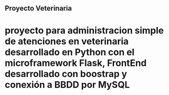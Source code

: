 ## Proyecto Veterinaria
# proyecto para administracion simple de atenciones en veterinaria desarrollado en Python con el  microframework Flask, FrontEnd desarrollado con boostrap y conexión a BBDD por MySQL
